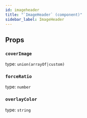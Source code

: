 ```yaml
---
id: imageheader
title: "`ImageHeader` (component)"
sidebar_label: ImageHeader
---
```



Props
-----

### `coverImage`

type: `union(arrayOf|custom)`


### `forceRatio`

type: `number`


### `overlayColor`

type: `string`

